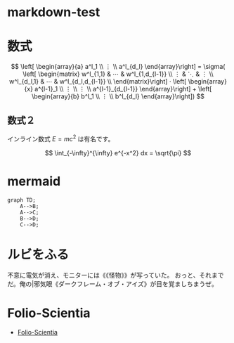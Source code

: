 # markdown-test

# 数式
$$
\left[ \begin{array}{a} a^l_1 \\ ⋮ \\ a^l_{d_l} \end{array}\right]
= \sigma(
 \left[ \begin{matrix} 
    w^l_{1,1} & ⋯  & w^l_{1,d_{l-1}} \\  
    ⋮ & ⋱  & ⋮  \\ 
    w^l_{d_l,1} & ⋯  & w^l_{d_l,d_{l-1}} \\  
 \end{matrix}\right]  ·
 \left[ \begin{array}{x} a^{l-1}_1 \\ ⋮ \\ ⋮ \\ a^{l-1}_{d_{l-1}} \end{array}\right] + 
 \left[ \begin{array}{b} b^l_1 \\ ⋮ \\ b^l_{d_l} \end{array}\right])
 $$

## 数式２
インライン数式 $E=mc^2$ は有名です。

$$
\int_{-\infty}^{\infty} e^{-x^2} dx = \sqrt{\pi}
$$

# mermaid
```mermaid
graph TD;
    A-->B;
    A-->C;
    B-->D;
    C-->D;
```

# ルビをふる
不意に電気が消え、モニターには《《怪物》》が写っていた。
おっと、それまでだ。俺の|邪気眼《ダークフレーム・オブ・アイズ》が目を覚ましちまうぜ。

# Folio-Scientia
- [Folio-Scientia](./folio-scientia/README.md)

